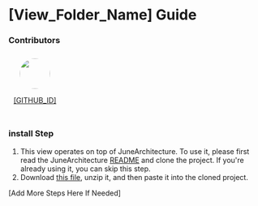 # [View_Folder_Name] Guide

### Contributors

<div style="display: flex; flex-wrap: wrap; text-align: center;">
  <div style="margin: 10px;">
    <div style="border-radius: 50%; overflow: hidden; width: 60px; height: 60px; margin: 0 auto;">
      <img src="https://github.com/[GITHUB_ID].png" style="width: 100%; display: block;">
    </div>
    <p><a href="https://github.com/[GITHUB_ID]">[GITHUB_ID]</a></p>
  </div>

</div>

### install Step
1. This view operates on top of JuneArchitecture. To use it, please first read the JuneArchitecture [README](https://github.com/melodysdreamj/JuneArchitecture) and clone the project. If you're already using it, you can skip this step.
2. Download [this file](https://june-arch-asset.pages.dev/pages/without_navigation_bar/[View_Folder_Name].zip), unzip it, and then paste it into the cloned project.

[Add More Steps Here If Needed]